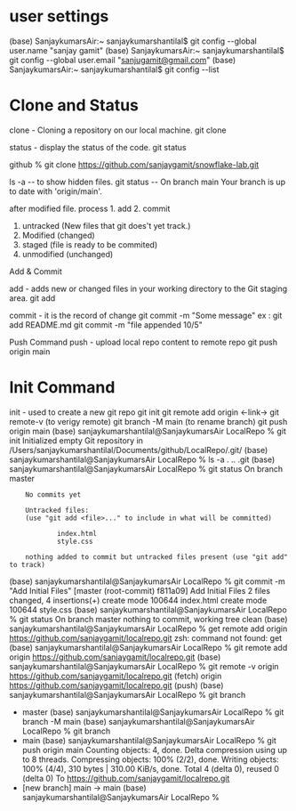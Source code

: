 # user settings

(base) SanjaykumarsAir:~ sanjaykumarshantilal$ git config --global user.name "sanjay gamit"
(base) SanjaykumarsAir:~ sanjaykumarshantilal$ git config --global user.email "sanjugamit@gmail.com"
(base) SanjaykumarsAir:~ sanjaykumarshantilal$ git config --list

# Clone and Status

clone - Cloning a repository on our local machine.
git clone <some link>

status - display the status of the code.
git status

github % git clone https://github.com/sanjaygamit/snowflake-lab.git

ls -a -- to show hidden files.
git status --
On branch main
Your branch is up to date with 'origin/main'.

after modified file. process 1. add 2. commit

1. untracked (New files that git does't yet track.)
2. Modified (changed)
3. staged (file is ready to be commited)
4. unmodified (unchanged)

Add & Commit

add - adds new or changed files in your working directory to the Git staging area.
git add <file name>

commit - it is the record of change
git commit -m "Some message"
ex : git add README.md
git commit -m "file appended 10/5"

Push Command
push - upload local repo content to remote repo
git push origin main

# Init Command

init - used to create a new git repo
git init
git remote add origin <-link->
git remote-v (to verigy remote)
git branch -M main (to rename branch)
git push origin main
(base) sanjaykumarshantilal@SanjaykumarsAir LocalRepo % git init
Initialized empty Git repository in /Users/sanjaykumarshantilal/Documents/github/LocalRepo/.git/
(base) sanjaykumarshantilal@SanjaykumarsAir LocalRepo % ls -a
. .. .git
(base) sanjaykumarshantilal@SanjaykumarsAir LocalRepo % git status
On branch master

        No commits yet

        Untracked files:
        (use "git add <file>..." to include in what will be committed)

                index.html
                style.css

        nothing added to commit but untracked files present (use "git add" to track)

(base) sanjaykumarshantilal@SanjaykumarsAir LocalRepo % git commit -m "Add Initial Files"
[master (root-commit) f811a09] Add Initial Files
2 files changed, 4 insertions(+)
create mode 100644 index.html
create mode 100644 style.css
(base) sanjaykumarshantilal@SanjaykumarsAir LocalRepo % git status
On branch master
nothing to commit, working tree clean
(base) sanjaykumarshantilal@SanjaykumarsAir LocalRepo % get remote add origin https://github.com/sanjaygamit/localrepo.git
zsh: command not found: get
(base) sanjaykumarshantilal@SanjaykumarsAir LocalRepo % git remote add origin https://github.com/sanjaygamit/localrepo.git
(base) sanjaykumarshantilal@SanjaykumarsAir LocalRepo % git remote -v
origin https://github.com/sanjaygamit/localrepo.git (fetch)
origin https://github.com/sanjaygamit/localrepo.git (push)
(base) sanjaykumarshantilal@SanjaykumarsAir LocalRepo % git branch

- master
  (base) sanjaykumarshantilal@SanjaykumarsAir LocalRepo % git branch -M main
  (base) sanjaykumarshantilal@SanjaykumarsAir LocalRepo % git branch
- main
  (base) sanjaykumarshantilal@SanjaykumarsAir LocalRepo % git push origin main
  Counting objects: 4, done.
  Delta compression using up to 8 threads.
  Compressing objects: 100% (2/2), done.
  Writing objects: 100% (4/4), 310 bytes | 310.00 KiB/s, done.
  Total 4 (delta 0), reused 0 (delta 0)
  To https://github.com/sanjaygamit/localrepo.git
- [new branch] main -> main
  (base) sanjaykumarshantilal@SanjaykumarsAir LocalRepo %
